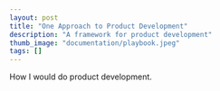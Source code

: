 ```yaml
---
layout: post
title: "One Approach to Product Development"
description: "A framework for product development"
thumb_image: "documentation/playbook.jpeg"
tags: []
---
```


How I would do product development.